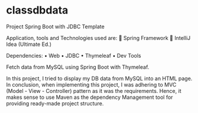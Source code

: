 # classdbdata

Project Spring Boot with JDBC Template

Application, tools and Technologies used are:
	 Spring Framework
	IntelliJ Idea (Ultimate Ed.)

Dependencies:
•	Web
•	JDBC
•	Thymeleaf
•	Dev Tools

Fetch data from MySQL using Spring Boot with Thymeleaf.

In this project, I tried to display my DB data from MySQL into an HTML page.
In conclusion, when implementing this project, I was adhering to MVC (Model - View - Controller) pattern as it was the requirements.
Hence, it makes sense to use Maven as the dependency Management tool for providing ready-made project structure.

